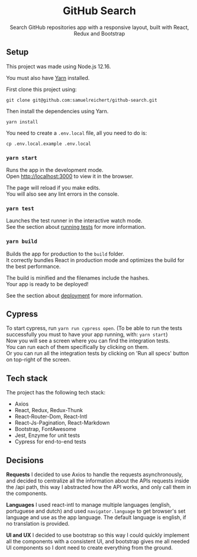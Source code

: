<div align="center">
  <h1>GitHub Search</h1>
</div>

<div align="center">
  Search GitHub repositories app with a responsive layout, built with React, Redux and Bootstrap
</div>

## Setup
This project was made using Node.js 12.16.

You must also have [Yarn](https://yarnpkg.com/) installed.

First clone this project using:
```
git clone git@github.com:samuelreichert/github-search.git
```

Then install the dependencies using Yarn.
```
yarn install
```

You need to create a `.env.local` file, all you need to do is:
```
cp .env.local.example .env.local
```

### `yarn start`

Runs the app in the development mode.<br />
Open [http://localhost:3000](http://localhost:3000) to view it in the browser.

The page will reload if you make edits.<br />
You will also see any lint errors in the console.

### `yarn test`

Launches the test runner in the interactive watch mode.<br />
See the section about [running tests](https://facebook.github.io/create-react-app/docs/running-tests) for more information.

### `yarn build`

Builds the app for production to the `build` folder.<br />
It correctly bundles React in production mode and optimizes the build for the best performance.

The build is minified and the filenames include the hashes.<br />
Your app is ready to be deployed!

See the section about [deployment](https://facebook.github.io/create-react-app/docs/deployment) for more information.

## Cypress

To start cypress, run `yarn run cypress open`. (To be able to run the tests successfully you must to have your app running, with: `yarn start`)<br />
Now you will see a screen where you can find the integration tests.<br />
You can run each of them specifically by clicking on them.<br />
Or you can run all the integration tests by clicking on 'Run all specs' button on top-right of the screen.

## Tech stack
The project has the following tech stack:

* Axios
* React, Redux, Redux-Thunk
* React-Router-Dom, React-Intl
* React-Js-Pagination, React-Markdown
* Bootstrap, FontAwesome
* Jest, Enzyme for unit tests
* Cypress for end-to-end tests

## Decisions

**Requests**
I decided to use Axios to handle the requests asynchronously, and decided to centralize all the information about the APIs requests inside the /api path, this way I abstracted how the API works, and only call them in the components.

**Languages**
I used react-intl to manage multiple languages (english, portuguese and dutch) and used `navigator.language` to get browser's set language and use as the app language. The default language is english, if no translation is provided.

**UI and UX**
I decided to use bootstrap so this way I could quickly implement all the components with a consistent UI, and bootstrap gives me all needed UI components so I dont need to create everything from the ground.
